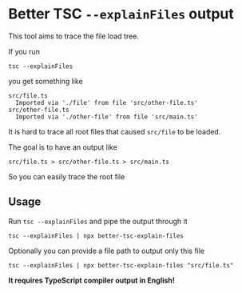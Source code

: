 # Better TSC `--explainFiles` output

This tool aims to trace the file load tree.

If you run

```
tsc --explainFiles
```

you get something like

```
src/file.ts
  Imported via './file' from file 'src/other-file.ts'
src/other-file.ts
  Imported via './other-file' from file 'src/main.ts'
```

It is hard to trace all root files that caused `src/file` to be loaded.

The goal is to have an output like

```
src/file.ts > src/other-file.ts > src/main.ts
```

So you can easily trace the root file

## Usage

Run `tsc --explainFiles` and pipe the output through it

```
tsc --explainFiles | npx better-tsc-explain-files
```

Optionally you can provide a file path to output only this file

```
tsc --explainFiles | npx better-tsc-explain-files "src/file.ts"
```

**It requires TypeScript compiler output in English!**
